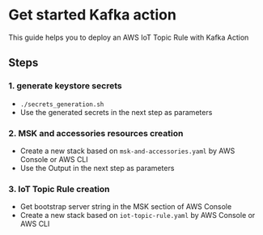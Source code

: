 # Get started Kafka action

This guide helps you to deploy an AWS IoT Topic Rule with Kafka Action

## Steps

### 1. generate keystore secrets

- `./secrets_generation.sh`
- Use the generated secrets in the next step as parameters

### 2. MSK and accessories resources creation

- Create a new stack based on `msk-and-accessories.yaml` by AWS Console or AWS CLI
- Use the Output in the next step as parameters


### 3. IoT Topic Rule creation

- Get bootstrap server string in the MSK section of AWS Console
- Create a new stack based on `iot-topic-rule.yaml` by AWS Console or AWS CLI